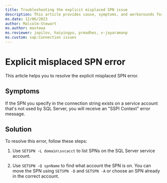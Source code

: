 ```yaml
---
title: Troubleshooting the explicit misplaced SPN issue 
description: This article provides cause, symptoms, and workarounds for troubleshooting the explicit SPN is missing issue.
ms.date: 12/06/2023
author: Malcolm-Stewart
ms.author: mastewa
ms.reviewer: jopilov, haiyingyu, prmadhes, v-jayaramanp
ms.custom: sap:Connection issues
---
```


# Explicit misplaced SPN error

This article helps you to resolve the explicit misplaced SPN error.

## Symptoms

If the SPN you specify in the connection string exists on a service account that's not used by SQL Server, you will receive an "SSPI Context" error message.

## Solution

To resolve this error, follow these steps:

1. Use `SETSPN -L domain\svcacct` to list SPNs on the SQL Server service account.

1. Use `SETSPN -Q spnName` to find what account the SPN is on. You can move the SPN using `SETSPN -D` and `SETSPN -A` or choose an SPN already in the correct account.
